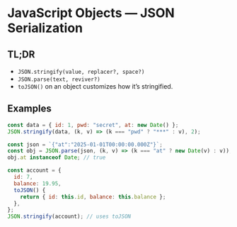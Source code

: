 # JavaScript Objects — JSON Serialization

## TL;DR

- `JSON.stringify(value, replacer?, space?)`
- `JSON.parse(text, reviver?)`
- `toJSON()` on an object customizes how it’s stringified.

## Examples

```js
const data = { id: 1, pwd: "secret", at: new Date() };
JSON.stringify(data, (k, v) => (k === "pwd" ? "***" : v), 2);

const json = `{"at":"2025-01-01T00:00:00.000Z"}`;
const obj = JSON.parse(json, (k, v) => (k === "at" ? new Date(v) : v));
obj.at instanceof Date; // true

const account = {
  id: 7,
  balance: 19.95,
  toJSON() {
    return { id: this.id, balance: this.balance };
  },
};
JSON.stringify(account); // uses toJSON
```
